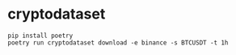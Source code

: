 # cryptodataset

```shell
pip install poetry
poetry run cryptodataset download -e binance -s BTCUSDT -t 1h
```

